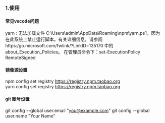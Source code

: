 ### 1.使用
#### 常见vscode问题
yarn : 无法加载文件 C:\Users\admin\AppData\Roaming\npm\yarn.ps1，因为在此系统上禁止运行脚本。有关详细信息，请参阅 https:/go.microsoft.com/fwlink/?LinkID=135170 中的 about_Execution_Policies。
在管理员命令下：set-ExecutionPolicy RemoteSigned

#### 镜像源设置
npm config set registry https://registry.npm.taobao.org    
yarn config set registry  https://registry.npm.taobao.org

#### git 账号设置
git config --global user.email "you@example.com"
git config --global user.name "Your Name"